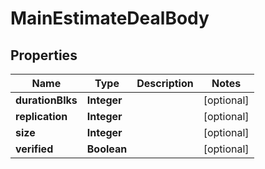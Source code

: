 

# MainEstimateDealBody


## Properties

| Name | Type | Description | Notes |
|------------ | ------------- | ------------- | -------------|
|**durationBlks** | **Integer** |  |  [optional] |
|**replication** | **Integer** |  |  [optional] |
|**size** | **Integer** |  |  [optional] |
|**verified** | **Boolean** |  |  [optional] |



